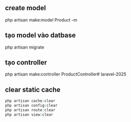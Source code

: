 ## create model
php artisan make:model Product -m
## tạo model vào datbase
php artisan migrate
## tạo controller
php artisan make:controller ProductController# laravel-2025
## clear static cache
```php
php artisan cache:clear
php artisan config:clear
php artisan route:clear
php artisan view:clear
```